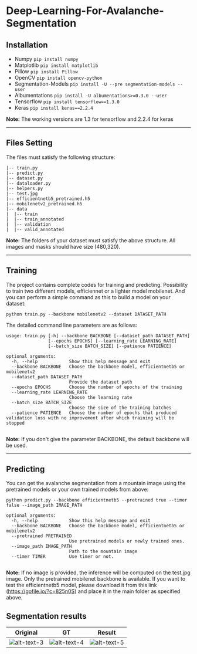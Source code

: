 # Deep-Learning-For-Avalanche-Segmentation

## Installation
- Numpy `pip install numpy`
- Matplotlib `pip install matplotlib`
- Pillow `pip install Pillow`
- OpenCV `pip install opencv-python`
- Segmentation-Models `pip install -U --pre segmentation-models --user`
- Albumentations `pip install -U albumentations>=0.3.0 --user`
- Tensorflow `pip install tensorflow==1.3.0` 
- Keras `pip install keras==2.2.4`

**Note:** The working versions are 1.3 for tensorflow and 2.2.4 for keras

***
## Files Setting
The files must satisfy the following structure:
```buildoutcfg
|-- train.py
|-- predict.py
|-- dataset.py
|-- dataloader.py
|-- helpers.py
|-- test.jpg
|-- efficientnetb5_pretrained.h5
|-- mobilenetv2_pretrained.h5
|-- data
|  |-- train
|  |-- train_annotated
|  |-- validation
|  |-- valid_annotated

```
**Note:** The folders of your dataset must satisfy the above structure. All images and masks should have size (480,320).

***
## Training
The project contains complete codes for training and predicting. Possibility to train two different models, efficiennet or a lighter model mobilenet.
And you can perform a simple command as this to build a model on your dataset:
```buildoutcfg
python train.py --backbone mobilenetv2 --dataset DATASET_PATH 
```
The detailed command line parameters are as follows:
```buildoutcfg
usage: train.py [-h] --backbone BACKBONE [--dataset_path DATASET_PATH]
                [--epochs EPOCHS] [--learning_rate LEARNING_RATE]
                [--batch_size BATCH_SIZE] [--patience PATIENCE]

```
```buildoutcfg
optional arguments:
  -h, --help            Show this help message and exit
  --backbone BACKBONE   Choose the backbone model, efficientnetb5 or mobilenetv2
  --dataset_path DATASET_PATH 
                        Provide the dataset path
  --epochs EPOCHS       Choose the number of epochs of the training
  --learning_rate LEARNING_RATE 
                        Choose the learning rate
  --batch_size BATCH_SIZE
                        Choose the size of the training batches
  --patience PATIENCE   Choose the number of epochs that produced validation loss with no improvement after which training will be stopped
  

```

**Note:** If you don't give the parameter BACKBONE, the default backbone will be used.

***
## Predicting
You can get the avalanche segmentation from a mountain image using the pretrained models or your own trained models from above:
```buildoutcfg
python predict.py --backbone efficientnetb5 --pretrained true --timer false --image_path IMAGE_PATH
```
```buildoutcfg
optional arguments:
  -h, --help            Show this help message and exit
  --backbone BACKBONE   Choose the backbone model, efficientnetb5 or mobilenetv2
  --pretrained PRETRAINED
                        Use pretrained models or newly trained ones.
  --image_path IMAGE_PATH
                        Path to the mountain image
  --timer TIMER         Use timer or not.
  

``` 
**Note:** If no image is provided, the inference will be computed on the test.jpg image. Only the pretrained mobilenet backbone is available. If you want to test the efficientnetb5 model, please download it from this link (https://gofile.io/?c=825n0S) and place it in the main folder as specified above.

## Segmentation results

Original            |  GT   |  Result
:-------------------------:|:-------------------------:|:-------------------------:
![alt-text-3](https://github.com/GeorgeSeif/FC-DenseNet-Tiramisu/blob/master/Images/0001TP_008550.png "Original")  |  ![alt-text-4](https://github.com/GeorgeSeif/FC-DenseNet-Tiramisu/blob/master/Images/0001TP_008550_gt.png "GT")  |   ![alt-text-5](https://github.com/GeorgeSeif/FC-DenseNet-Tiramisu/blob/master/Images/0001TP_008550_pred.png "Result")
